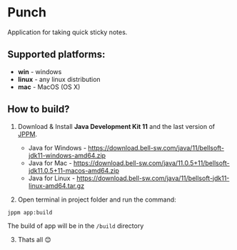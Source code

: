 # Punch

Application for taking quick sticky notes.

## Supported platforms:

* **win** - windows
* **linux** - any linux distribution
* **mac** -  MacOS (OS X)

## How to build?

1. Download & Install **Java Development Kit 11** and the last version of [JPPM](https://github.com/jphp-group/jphp/releases).
   - Java for Windows - https://download.bell-sw.com/java/11/bellsoft-jdk11-windows-amd64.zip
   - Java for Mac - https://download.bell-sw.com/java/11.0.5+11/bellsoft-jdk11.0.5+11-macos-amd64.zip
   - Java for Linux - https://download.bell-sw.com/java/11/bellsoft-jdk11-linux-amd64.tar.gz

2. Open terminal in project folder and run the command:
```bash
jppm app:build
```
   The build of app will be in the `/build` directory
   
3. Thats all 😊
